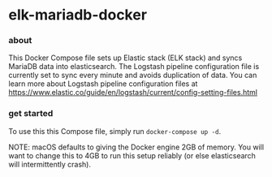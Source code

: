 # elk-mariadb-docker

### about

This Docker Compose file sets up Elastic stack (ELK stack) and syncs MariaDB data into elasticsearch. The Logstash pipeline configuration file is currently set to sync every minute and avoids duplication of data. You can learn more about Logstash pipeline configuration files at
https://www.elastic.co/guide/en/logstash/current/config-setting-files.html

### get started

To use this this Compose file, simply run `docker-compose up -d`.

NOTE: macOS defaults to giving the Docker engine 2GB of memory. You will want to change this to 4GB to run this setup reliably (or else elasticsearch will
intermittently crash).
